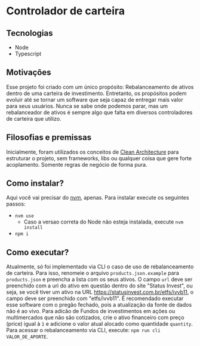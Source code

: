 # Controlador de carteira

## Tecnologias
- Node
- Typescript

## Motivações

Esse projeto foi criado com um único propósito: Rebalanceamento de ativos dentro de uma carteira de investimento. Entretanto, os propósitos podem evoluir até se tornar um software que seja capaz
de entregar mais valor para seus usuários. Nunca se sabe onde podemos parar, mas um rebalanceador de ativos é sempre algo que falta em diversos controladores de carteira que utilizo.

## Filosofias e premissas

Inicialmente, foram utilizados os conceitos de [Clean Architecture](https://blog.cleancoder.com/uncle-bob/2012/08/13/the-clean-architecture.html) para estruturar o projeto, sem frameworks, libs ou qualquer coisa que gere forte acoplamento. Somente regras de negócio de forma pura.

## Como instalar?

Aqui você vai precisar do [nvm](https://github.com/nvm-sh/nvm), apenas.
Para instalar execute os seguintes passos:
- `nvm use`
    - Caso a versao correta do Node não esteja instalada, execute `nvm install`
- `npm i`

## Como executar?

Atualmente, só foi implementado via CLI o caso de uso de rebalanceamento de carteira. Para isso, renomeie o arquivo `products.json.example` para `products.json` e preencha a lista com os seus ativos. O campo `url` deve ser preenchido com a uri do ativo em questão dentro do site "Status Invest", ou seja, se você tiver um ativo na URL https://statusinvest.com.br/etfs/ivvb11, o campo deve ser preenchido com "etfs/ivvb11". É recomendado executar esse software com o pregão fechado, pois a atualização da fonte de dados não é ao vivo.
Para adicão de Fundos de investimentos em ações ou multimercados que não são cotizados, crie o ativo financeiro com preço (price) igual à `1` e adicione o valor atual alocado como quantidade `quantity`.
Para acessar o rebalanceamento via CLI, execute: `npm run cli VALOR_DE_APORTE`.
